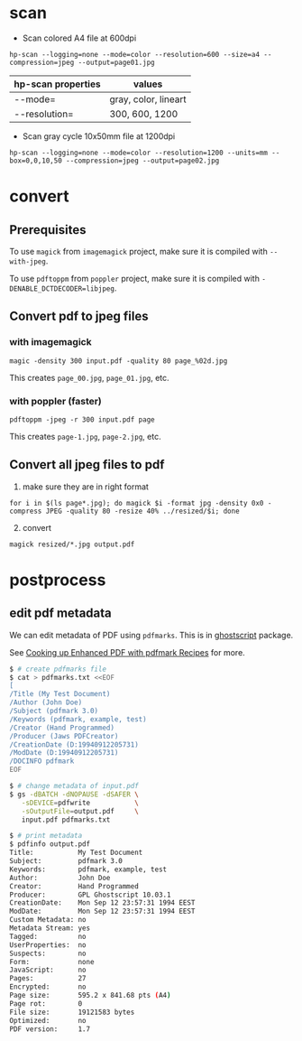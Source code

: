 # scan

- Scan colored A4 file at 600dpi
```
hp-scan --logging=none --mode=color --resolution=600 --size=a4 --compression=jpeg --output=page01.jpg
```
| hp-scan properties | values               |
|--------------------|----------------------|
| --mode=            | gray, color, lineart |
| --resolution=<dpi> | 300, 600, 1200       |

- Scan gray cycle 10x50mm file at 1200dpi
```
hp-scan --logging=none --mode=color --resolution=1200 --units=mm --box=0,0,10,50 --compression=jpeg --output=page02.jpg
```

# convert

## Prerequisites

To use `magick` from `imagemagick` project, make sure it is compiled with `--with-jpeg`.

To use `pdftoppm` from `poppler` project, make sure it is compiled with `-DENABLE_DCTDECODER=libjpeg`.

## Convert pdf to jpeg files

### with imagemagick

```
magic -density 300 input.pdf -quality 80 page_%02d.jpg
```
This creates `page_00.jpg`, `page_01.jpg`, etc.

### with poppler (faster)

```
pdftoppm -jpeg -r 300 input.pdf page
```

This creates `page-1.jpg`, `page-2.jpg`, etc.

## Convert all jpeg files to pdf

1. make sure they are in right format
```
for i in $(ls page*.jpg); do magick $i -format jpg -density 0x0 -compress JPEG -quality 80 -resize 40% ../resized/$i; done
```

2. convert
```
magick resized/*.jpg output.pdf
```

# postprocess

## edit pdf metadata

We can edit metadata of PDF using `pdfmarks`. This is in [ghostscript](https://ghostscript.com/) package.

See [Cooking up Enhanced PDF with pdfmark Recipes](http://www.meadowmead.com/wp-content/uploads/2011/04/PDFMarkRecipes.pdf) for more.

```sh
$ # create pdfmarks file
$ cat > pdfmarks.txt <<EOF
[
/Title (My Test Document)
/Author (John Doe)
/Subject (pdfmark 3.0)
/Keywords (pdfmark, example, test)
/Creator (Hand Programmed)
/Producer (Jaws PDFCreator)
/CreationDate (D:19940912205731)
/ModDate (D:19940912205731)
/DOCINFO pdfmark
EOF

$ # change metadata of input.pdf
$ gs -dBATCH -dNOPAUSE -dSAFER \
   -sDEVICE=pdfwrite           \
   -sOutputFile=output.pdf     \
   input.pdf pdfmarks.txt

$ # print metadata
$ pdfinfo output.pdf
Title:           My Test Document
Subject:         pdfmark 3.0
Keywords:        pdfmark, example, test
Author:          John Doe
Creator:         Hand Programmed
Producer:        GPL Ghostscript 10.03.1
CreationDate:    Mon Sep 12 23:57:31 1994 EEST
ModDate:         Mon Sep 12 23:57:31 1994 EEST
Custom Metadata: no
Metadata Stream: yes
Tagged:          no
UserProperties:  no
Suspects:        no
Form:            none
JavaScript:      no
Pages:           27
Encrypted:       no
Page size:       595.2 x 841.68 pts (A4)
Page rot:        0
File size:       19121583 bytes
Optimized:       no
PDF version:     1.7
```
